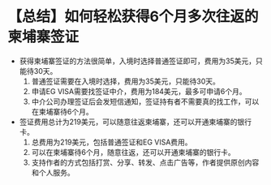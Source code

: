 # 【总结】如何轻松获得6个月多次往返的柬埔寨签证

-   获得柬埔寨签证的方法很简单，入境时选择普通签证即可，费用为35美元，只能待30天。
    1.  普通签证需要在入境时选择，费用为35美元，只能待30天。
    2.  申请EG VISA需要找签证中介，费用为184美元，最多可申请6个月。
    3.  中介公司办理签证后会发短信通知，签证持有者不需要真的找工作，可以在柬埔寨待6个月。
-   签证费用总计为219美元，可以随意往返柬埔寨，还可以开通柬埔寨的银行卡。
    1.  总费用为219美元，包括普通签证和EG VISA费用。
    2.  可以在柬埔寨待6个月，随意往返，还可以开通柬埔寨的银行卡。
    3.  支持作者的方式包括打赏、分享、转发、点击广告等，作者提供原创内容和个人服务。